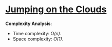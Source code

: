 # [Jumping on the Clouds](https://www.hackerrank.com/challenges/jumping-on-the-clouds)

__Complexity Analysis__:
* Time complexity: _O(n)_.
* Space complexity: _O(1)_.
